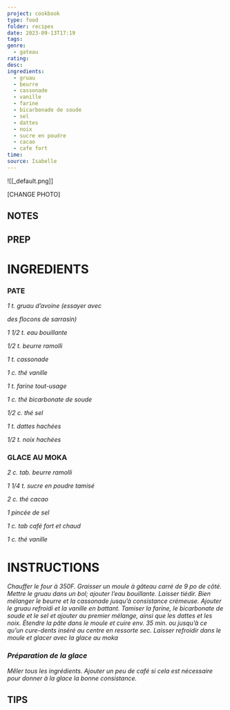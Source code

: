 ```yaml
---
project: cookbook
type: food
folder: recipes
date: 2023-09-13T17:19
tags: 
genre:
  - gateau
rating: 
desc: 
ingredients:
  - gruau
  - beurre
  - cassonade
  - vanille
  - farine
  - bicarbonade de soude
  - sel
  - dattes
  - noix
  - sucre en poudre
  - cacao
  - cafe fort
time: 
source: Isabelle
---
```


![[_default.png]]

[CHANGE PHOTO]


## NOTES




## PREP


# INGREDIENTS

### PATE

_1 t. gruau d’avoine (essayer avec_

_des flocons de sarrasin)_

_1 1/2 t. eau bouillante_

_1/2 t. beurre ramolli_

_1 t. cassonade_

_1 c. thé vanille_

_1 t. farine tout-usage_

_1 c. thé bicarbonate de soude_

_1/2 c. thé sel_

_1 t. dattes hachées_

_1/2 t. noix hachées_

### GLACE AU MOKA

_2 c. tab. beurre ramolli_

_1 1/4 t. sucre en poudre tamisé_

_2 c. thé cacao_

_1 pincée de sel_

_1 c. tab café fort et chaud_

_1 c. thé vanille_



# INSTRUCTIONS

_Chauffer le four à 350F. Graisser un moule à_
_gâteau carré de 9 po de côté. Mettre le gruau_
_dans un bol; ajouter l’eau bouillante. Laisser_
_tiédir. Bien mélanger le beurre et la cassonade_
_jusqu’à consistance crémeuse. Ajouter le_
_gruau refroidi et la vanille en battant. Tamiser_
_la farine, le bicarbonate de soude et le sel_
_et ajouter au premier mélange, ainsi que les_
_dattes et les noix. Étendre la pâte dans le_
_moule et cuire env. 35 min. ou jusqu’à ce qu’un_
_cure-dents inséré au centre en ressorte sec._
_Laisser refroidir dans le moule et glacer avec_
_la glace au moka_

### _Préparation de la glace_

_Mêler tous les ingrédients. Ajouter un peu de_
_café si cela est nécessaire pour donner à la_
_glace la bonne consistance._



## TIPS



